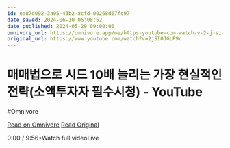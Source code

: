 ```yaml
---
id: ea87d092-3a05-43b2-8cfd-00268d67fc97
date_saved: 2024-06-10 06:08:52
date_published: 2024-05-29 09:00:00
omnivore_url: https://omnivore.app/me/https-youtube-com-watch-v-2-j-si-0-jglp-9-c-18ffed51574
original_url: https://www.youtube.com/watch?v=2jSI0JGLP9c
---
```


# 매매법으로 시드 10배 늘리는 가장 현실적인 전략(소액투자자 필수시청) - YouTube
#Omnivore
 
[Read on Omnivore](https://omnivore.app/me/https-youtube-com-watch-v-2-j-si-0-jglp-9-c-18ffed51574)
[Read Original](https://www.youtube.com/watch?v=2jSI0JGLP9c)
 
0:00 / 9:56•Watch full videoLive